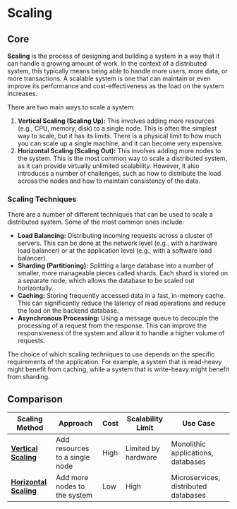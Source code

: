 # Scaling

## Core

**Scaling** is the process of designing and building a system in a way that it can handle a growing amount of work. In the context of a distributed system, this typically means being able to handle more users, more data, or more transactions. A scalable system is one that can maintain or even improve its performance and cost-effectiveness as the load on the system increases.

There are two main ways to scale a system:

1.  **Vertical Scaling (Scaling Up):** This involves adding more resources (e.g., CPU, memory, disk) to a single node. This is often the simplest way to scale, but it has its limits. There is a physical limit to how much you can scale up a single machine, and it can become very expensive.
2.  **Horizontal Scaling (Scaling Out):** This involves adding more nodes to the system. This is the most common way to scale a distributed system, as it can provide virtually unlimited scalability. However, it also introduces a number of challenges, such as how to distribute the load across the nodes and how to maintain consistency of the data.

### Scaling Techniques

There are a number of different techniques that can be used to scale a distributed system. Some of the most common ones include:

- **Load Balancing:** Distributing incoming requests across a cluster of servers. This can be done at the network level (e.g., with a hardware load balancer) or at the application level (e.g., with a software load balancer).
- **Sharding (Partitioning):** Splitting a large database into a number of smaller, more manageable pieces called shards. Each shard is stored on a separate node, which allows the database to be scaled out horizontally.
- **Caching:** Storing frequently accessed data in a fast, in-memory cache. This can significantly reduce the latency of read operations and reduce the load on the backend database.
- **Asynchronous Processing:** Using a message queue to decouple the processing of a request from the response. This can improve the responsiveness of the system and allow it to handle a higher volume of requests.

The choice of which scaling techniques to use depends on the specific requirements of the application. For example, a system that is read-heavy might benefit from caching, while a system that is write-heavy might benefit from sharding.

## Comparison

| Scaling Method | Approach | Cost | Scalability Limit | Use Case |
|---|---|---|---|---|
| **[Vertical Scaling](./vertical)** | Add resources to a single node | High | Limited by hardware | Monolithic applications, databases |
| **[Horizontal Scaling](./horizontal)** | Add more nodes to the system | Low | High | Microservices, distributed databases |
